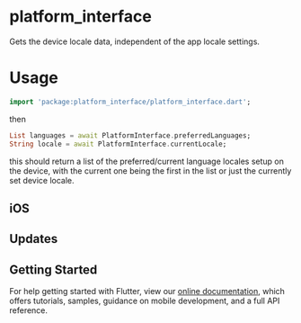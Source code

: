 # platform_interface

Gets the device locale data, independent of the app locale settings.

# Usage
```dart
import 'package:platform_interface/platform_interface.dart';
```

then

```dart
List languages = await PlatformInterface.preferredLanguages;
String locale = await PlatformInterface.currentLocale;
```

this should return a list of the preferred/current language locales setup on the device, with the current one being the first in the list or just the currently set device locale.


## iOS


## Updates



## Getting Started

For help getting started with Flutter, view our 
[online documentation](https://flutter.io/docs), which offers tutorials, 
samples, guidance on mobile development, and a full API reference.
